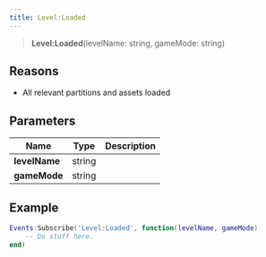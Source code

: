 ```yaml
---
title: Level:Loaded
---
```


> **Level:Loaded**(levelName: string, gameMode: string)

## Reasons
- All relevant partitions and assets loaded
## Parameters

| Name | Type | Description |
| ---- | ---- | ----------- |
| **levelName** | string |  |
| **gameMode** | string |  |

## Example

```lua
Events:Subscribe('Level:Loaded', function(levelName, gameMode)
    -- Do stuff here.
end)
```

